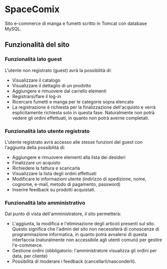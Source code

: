 # SpaceComix

Sito e-commerce di manga e fumetti scritto in Tomcat con database MySQL.
## Funzionalità del sito

### Funzionalità lato guest
L'utente non registrato (guest) avrà la possibilità di:
- Visualizzare il catalogo
- Visualizzare il dettaglio di un prodotto
- Aggiungere e rimuovere dal carrello elementi
- Registrarsi/fare il log-in
- Ricercare fumetti e manga per le categorie sopra elencate
- La registrazione è richiesta per la finalizzazione dell'acquisto e verrà esplicitamente richiesta solo in questa fase. Naturalmente non potrà vedere gli ordini effettuati, in quanto non potrà averne completati.

### Funzionalità lato utente registrato
L'utente registrato avrà accesso alle stesse funzioni del guest con l'aggiunta della possibilità di:
- Aggiungere e rimuovere elementi alla lista dei desideri
- Finalizzare un acquisto
- Richiedere la fattura e scaricarla
- Visualizzare la lista degli ordini effettuati
- Modificare le informazioni utente (indirizzo di spedizione, nome, cognome, e-mail, metodo di pagamento, password)
- Inserire feedback su prodotti acquistati.

### Funzionalità lato amministrativo
Dal punto di vista dell'amministratore, il sito permetterà:
- L'aggiunta, la modifica e l'eliminazione degli articoli presenti sul sito. Questo significa che l'admin del sito non necessiterà di conoscenze di programmazione informatica, in quanto potrà avvalersi di questa interfaccia (naturalmente non accessibile agli utenti comuni) per gestire l'e-commerce.
- Gestione ordini (obbligatorio: l'amministratore visualizza gli ordini per data, per cliente)
- Possibilità di moderare i feedback (cancellarli/nasconderli).
